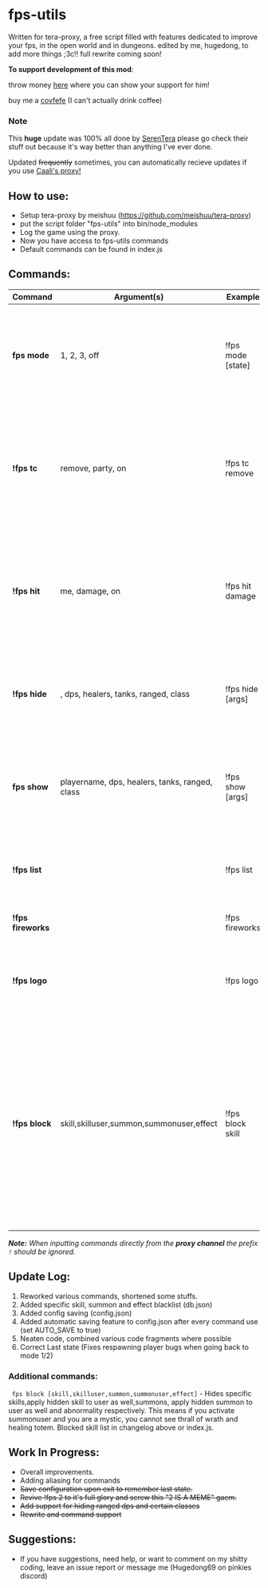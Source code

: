 # fps-utils

  Written for tera-proxy, a free script filled with features dedicated to improve your fps, in the open world and in dungeons.
  edited by me, hugedong, to add more things ;3c!!
  full rewrite coming soon!

  **To support development of this mod**:
  
  throw money [here](https://www.patreon.com/saegusa) where you can show your support for him!
  
  buy me a [covfefe](https://ko-fi.com/hugedong) (I can't actually drink coffee)

### Note
This **huge** update was 100% all done by [SerenTera](https://github.com/SerenTera) please go check their stuff out because it's way better than anything I've ever done.

Updated ~~frequently~~ sometimes, you can automatically recieve updates if you use [Caali's proxy!](https://discord.gg/maqBmJV)

## How to use:
* Setup tera-proxy by meishuu (https://github.com/meishuu/tera-proxy)
* put the script folder "fps-utils" into bin/node_modules
* Log the game using the proxy.
* Now you have access to fps-utils commands
* Default commands can be found in index.js

## Commands:

Command | Argument(s) | Example | Description
---|---|---|---
**fps mode** | 1, 2, 3, off | !fps mode [state] | Sets the current fps-utils oprtimization state. 0 disables, 1 hides particles, 2 hides skill animations, 3 hides all players. Also turns fps hit on.
**!fps tc** | remove, party, on | !fps tc remove | Hides traverse cut spam, by default this is turned on. *Remove* stops the buff from being refreshed except for when it ends, *party*" turns the effect off/on on other players.
**!fps hit** | me, damage, on | !fps hit damage | Enables/Disables hiding of hit effects for the player. *Damage* toggles damage numbers off. *Me* turns hit effects off for the player (disables damage numbers also unfortunately).
**!fps hide** | <playername>, dps, healers, tanks, ranged, class | !fps hide [args] |hides dps, healers, tanks ranged any username or a class name , class names can be found in config.js.
**fps show** | playername, dps, healers, tanks, ranged, class| !fps show [args] | Again takes *healers*, *tanks*, *any username* or *class* as a sub argument, tries to show all hidden characters of said specifics on the screen.
**!fps list** |  | !fps list |  Prints a list of characters currently hidden by *hide* command to chat.
**!fps fireworks** |  | !fps fireworks | Enables/Disables hiding of firework entities in open world.
**!fps logo** |  | !fps logo | Enables/Disables hiding of guild logos, will require players to be reloaded (enter/exit the area)
**!fps block**|skill,skilluser,summon,summonuser,effect| !fps block skill| Toggle to hide specific skills,apply hidden skill to user as well, summons, apply hidden summon to user as well and abnormality respectively. This means if you activate summonuser and you are a mystic, you cannot see thrall of wrath and healing totem. Blocked skill list in changelog above or index.js


***Note:*** *When inputting commands directly from the **proxy channel**  the prefix `!` should be ignored.*

## Update Log:
1. Reworked various commands, shortened some stuffs.
2. Added specific skill, summon and effect blacklist (db.json)
3. Added config saving (config.json)
4. Added automatic saving feature to config.json after every command use (set AUTO_SAVE to true)
5. Neaten code, combined various code fragments where possible
6. Correct Last state (Fixes respawning player bugs when going back to mode 1/2)
### Additional commands:
` fps block [skill,skilluser,summon,summonuser,effect]` - Hides specific skills,apply hidden skill to user as well,summons, apply hidden summon to user as well and abnormality respectively. This means if you activate summonuser and you are a mystic, you cannot see thrall of wrath and healing totem. Blocked skill list in changelog above or index.js.

## Work In Progress:
* Overall improvements.
* Adding aliasing for commands
* ~~Save configuration upon exit to remember last state.~~
* ~~Revive !fps 2 to it's full glory and screw this "2 IS A MEME" gaem.~~
* ~~Add support for hiding ranged dps and certain classes~~
* ~~Rewrite and command support~~

## Suggestions:
* If you have suggestions, need help, or want to comment on my shitty coding, leave an issue report or message me (Hugedong69 on pinkies discord)
